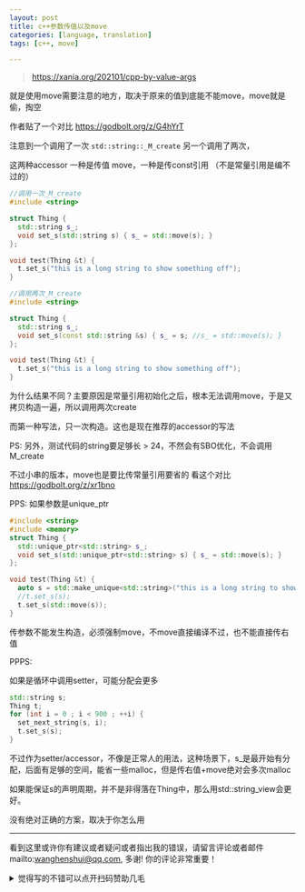 ```yaml
---
layout: post
title: c++参数传值以及move
categories: [language, translation]
tags: [c++, move]

---
```


> https://xania.org/202101/cpp-by-value-args

就是使用move需要注意的地方，取决于原来的值到底能不能move，move就是偷，掏空

作者贴了一个对比 https://godbolt.org/z/G4hYrT

注意到一个调用了一次 `std::string::_M_create` 另一个调用了两次，

这两种accessor 一种是传值 move，一种是传const引用 （不是常量引用是编不过的）

```c++
//调用一次_M_create
#include <string>

struct Thing {
  std::string s_;
  void set_s(std::string s) { s_ = std::move(s); }
};

void test(Thing &t) {
  t.set_s("this is a long string to show something off");
}
```



```c++
//调用两次_M_create
#include <string>

struct Thing {
  std::string s_;
  void set_s(const std::string &s) { s_ = s; //s_ = std::move(s); }
};

void test(Thing &t) {
  t.set_s("this is a long string to show something off");
}
```



为什么结果不同？主要原因是常量引用初始化之后，根本无法调用move，于是又拷贝构造一遍，所以调用两次create

而第一种写法，只一次构造。这也是现在推荐的accessor的写法



PS: 另外，测试代码的string要足够长 > 24，不然会有SBO优化，不会调用M_create

不过小串的版本，move也是要比传常量引用要省的 看这个对比 https://godbolt.org/z/xr1bno



PPS: 如果参数是unique_ptr

```c++
#include <string>
#include <memory>
struct Thing {
  std::unique_ptr<std::string> s_;
  void set_s(std::unique_ptr<std::string> s) { s_ = std::move(s); }
};

void test(Thing &t) {
  auto s = std::make_unique<std::string>("this is a long string to show something off")
  //t.set_s(s);
  t.set_s(std::move(s));
}
```

传参数不能发生构造，必须强制move，不move直接编译不过，也不能直接传右值



PPPS:

如果是循环中调用setter，可能分配会更多

```c++
std::string s;
Thing t;
for (int i = 0 ; i < 900 ; ++i) {
  set_next_string(s, i);
  t.set_s(s);
}
```

不过作为setter/accessor，不像是正常人的用法，这种场景下，s_是最开始有分配，后面有足够的空间，能省一些malloc，但是传右值+move绝对会多次malloc

如果能保证s的声明周期，并不是非得落在Thing中，那么用std::string_view会更好。

没有绝对正确的方案，取决于你怎么用


---

看到这里或许你有建议或者疑问或者指出我的错误，请留言评论或者邮件mailto:wanghenshui@qq.com, 多谢!  你的评论非常重要！

<details>
<summary>觉得写的不错可以点开扫码赞助几毛</summary>
<img src="https://wanghenshui.github.io/assets/wepay.png" alt="微信转账">
</details>